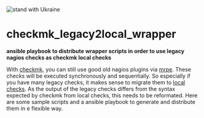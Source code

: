 ![stand with Ukraine](https://badgen.net/badge/stand%20with/UKRAINE/?color=0057B8&labelColor=FFD700)

# checkmk_legacy2local_wrapper
**ansible playbook to distribute wrapper scripts in order to use legacy nagios checks as checkmk local checks**

With [checkmk](https://docs.checkmk.com), you can still use good old nagios plugins via [mrpe](https://docs.checkmk.com/latest/en/agent_linux.html#mrpe).
These checks will be executed synchronously and sequentially.
So especially if you have many legacy checks, it makes sense to migrate them to [local checks](https://docs.checkmk.com/latest/en/localchecks.html).
As the output of the legacy checks differs from the syntax expected by checkmk from local checks, this needs to be reformated.
Here are some sample scripts and a ansible playbook to generate and distribute them in e flexible way.
